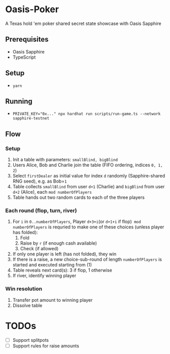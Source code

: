 # Oasis-Poker

A Texas hold 'em poker shared secret state showcase with Oasis Sapphire

## Prerequisites

- Oasis Sapphire
- TypeScript

## Setup

- `yarn`

## Running

- `PRIVATE_KEY="0x..." npx hardhat run scripts/run-game.ts --network sapphire-testnet`

## Flow

### Setup

1. Init a table with parameters: `smallBlind, bigBlind`
2. Users Alice, Bob and Charlie join the table (FIFO ordering, indices `0, 1, 2`)
3. Select `firstDealer` as initial value for index `d` randomly (Sapphire-shared RNG seed), e.g. as Bob=`1`
4. Table collects `smallBlind` from user `d+1` (Charlie) and `bigBlind` from user `d+2` (Alice), each `mod numberOfPlayers`
5. Table hands out two random cards to each of the three players

### Each round (flop, turn, river)

1. For `i` in `0..numberOfPlayers`, Player `d+3+i`(or `d+1+i` if flop)` mod numberOfPlayers`  is requried to make one of these choices (unless player has folded):
   1. Fold
   2. Raise by `r` (if enough cash available)
   3. Check (if allowed)
2. If only one player is left (has not folded), they win
3. If there is a raise, a new choice-sub-round of length `numberOfPlayers` is started and executed starting from (1)
4. Table reveals next card(s): 3 if flop, 1 otherwise
5. If river, identify winning player

### Win resolution

1. Transfer pot amount to winning player
2. Dissolve table

# TODOs

- [ ] Support splitpots
- [ ] Support rules for raise amounts
